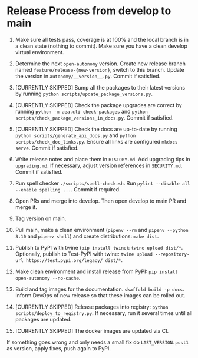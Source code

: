 
# Release Process from develop to main

1. Make sure all tests pass, coverage is at 100% and the local branch is in a clean state (nothing to commit). Make sure you have a clean develop virtual environment. 
   
2. Determine the next `open-autonomy` version. Create new release branch named `feature/release-{new-version}`, switch to this branch. Update the version in `autonomy/__version__.py`. Commit if satisfied.

3. [CURRENTLY SKIPPED] Bump all the packages to their latest versions by running `python scripts/update_package_versions.py`.

4. [CURRENTLY SKIPPED] Check the package upgrades are correct by running `python -m aea.cli check-packages` and `python scripts/check_package_versions_in_docs.py`. Commit if satisfied.

5. [CURRENTLY SKIPPED] Check the docs are up-to-date by running `python scripts/generate_api_docs.py` and `python scripts/check_doc_links.py`. Ensure all links are configured `mkdocs serve`. Commit if satisfied.

6. Write release notes and place them in `HISTORY.md`. Add upgrading tips in `upgrading.md`. If necessary, adjust version references in `SECURITY.md`. Commit if satisfied.

7. Run spell checker `./scripts/spell-check.sh`. Run `pylint --disable all --enable spelling ...`. Commit if required.

8. Open PRs and merge into develop. Then open develop to main PR and merge it.

9. Tag version on main.

10. Pull main, make a clean environment (`pipenv --rm` and `pipenv --python 3.10` and `pipenv shell`) and create distributions: `make dist`.

11. Publish to PyPI with twine (`pip install twine`): `twine upload dist/*`. Optionally, publish to Test-PyPI with twine:
`twine upload --repository-url https://test.pypi.org/legacy/ dist/*`.

12. Make clean environment and install release from PyPI: `pip install open-autonomy --no-cache`.

13. Build and tag images for the documentation. `skaffold build -p docs`. Inform DevOps of new release so that these images can be rolled out.

14. [CURRENTLY SKIPPED] Release packages into registry: `python scripts/deploy_to_registry.py`. If necessary, run it several times until all packages are updated.

15. [CURRENTLY SKIPPED] The docker images are updated via CI.


If something goes wrong and only needs a small fix do `LAST_VERSION.post1` as version, apply fixes, push again to PyPI.
